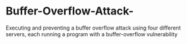 # Buffer-Overflow-Attack-
Executing and preventing a buffer overflow attack using four different servers, each running a program with a buffer-overflow vulnerability
